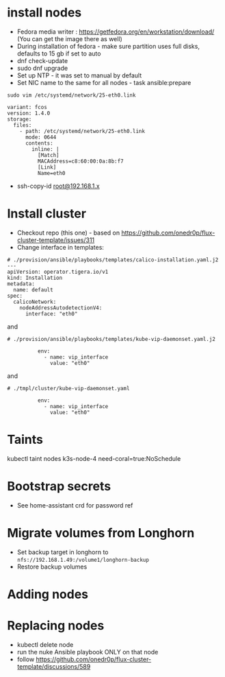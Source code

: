 # install nodes
-  Fedora media writer : https://getfedora.org/en/workstation/download/ (You can get the image there as well)
- During installation of fedora - make sure partition uses full disks, defaults to 15 gb if set to auto
- dnf check-update
- sudo dnf upgrade
- Set up NTP - it was set to manual by default
- Set NIC name to the same for all nodes - task ansible:prepare
```
sudo vim /etc/systemd/network/25-eth0.link

variant: fcos
version: 1.4.0
storage:
  files:
    - path: /etc/systemd/network/25-eth0.link
      mode: 0644
      contents:
        inline: |
          [Match]
          MACAddress=c8:60:00:0a:8b:f7
          [Link]
          Name=eth0
```
- ssh-copy-id root@192.168.1.x

# Install cluster
- Checkout repo (this one) - based on https://github.com/onedr0p/flux-cluster-template/issues/311
- Change interface in templates:

```
# ./provision/ansible/playbooks/templates/calico-installation.yaml.j2
---
apiVersion: operator.tigera.io/v1
kind: Installation
metadata:
  name: default
spec:
  calicoNetwork:
    nodeAddressAutodetectionV4:
      interface: "eth0"
```
and
```
# ./provision/ansible/playbooks/templates/kube-vip-daemonset.yaml.j2

          env:
            - name: vip_interface
              value: "eth0"

```
and
```
# ./tmpl/cluster/kube-vip-daemonset.yaml

          env:
            - name: vip_interface
              value: "eth0"

```

# Taints
kubectl taint nodes k3s-node-4 need-coral=true:NoSchedule

# Bootstrap secrets
- See home-assistant crd for password ref

# Migrate volumes from Longhorn
- Set backup target in longhorn to `nfs://192.168.1.49:/volume1/longhorn-backup`
- Restore backup volumes


# Adding nodes

# Replacing nodes
- kubectl delete node
- run the nuke Ansible playbook ONLY on that node
- follow https://github.com/onedr0p/flux-cluster-template/discussions/589
